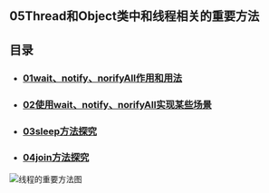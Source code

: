## 05Thread和Object类中和线程相关的重要方法

## 目录

- ### **[01wait、notify、norifyAll作用和用法](https://github.com/LGSKOKO/Concurrent_Java/blob/master/02线程8大核心基础/05Thread和Object类中和线程相关的重要方法/01wait、notify、norifyAll作用和用法.md)** 

- ### [ 02使用wait、notify、norifyAll实现某些场景 ]( https://github.com/LGSKOKO/Concurrent_Java/blob/master/02线程8大核心基础/05Thread和Object类中和线程相关的重要方法/02使用wait、notify、norifyAll实现某些场景.md) 

- ### [03sleep方法探究]( https://github.com/LGSKOKO/Concurrent_Java/blob/master/02线程8大核心基础/05Thread和Object类中和线程相关的重要方法/03sleep方法探究.md) 

- ### [04join方法探究](https://github.com/LGSKOKO/Concurrent_Java/blob/master/02线程8大核心基础/05Thread和Object类中和线程相关的重要方法/04join方法探究.md) 



![线程的重要方法图](https://raw.github.com/LGSKOKO/Concurrent_Java/master/02线程8大核心基础/img/线程重要方法.png)


